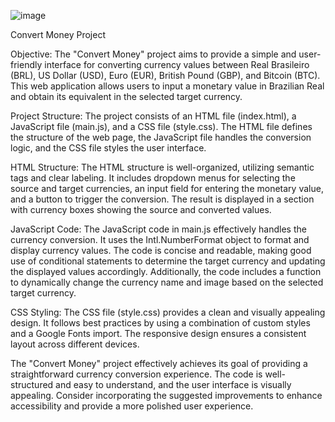 ![image](https://github.com/mikaelelias/Convert-money/assets/129218135/cad7e8b4-ce8d-4a0e-991c-e25c91f3d750)


Convert Money Project

Objective:
The "Convert Money" project aims to provide a simple and user-friendly interface for converting currency values between Real Brasileiro (BRL), US Dollar (USD), Euro (EUR), British Pound (GBP), and Bitcoin (BTC). This web application allows users to input a monetary value in Brazilian Real and obtain its equivalent in the selected target currency.

Project Structure:
The project consists of an HTML file (index.html), a JavaScript file (main.js), and a CSS file (style.css). The HTML file defines the structure of the web page, the JavaScript file handles the conversion logic, and the CSS file styles the user interface.

HTML Structure:
The HTML structure is well-organized, utilizing semantic tags and clear labeling. It includes dropdown menus for selecting the source and target currencies, an input field for entering the monetary value, and a button to trigger the conversion. The result is displayed in a section with currency boxes showing the source and converted values.

JavaScript Code:
The JavaScript code in main.js effectively handles the currency conversion. It uses the Intl.NumberFormat object to format and display currency values. The code is concise and readable, making good use of conditional statements to determine the target currency and updating the displayed values accordingly. Additionally, the code includes a function to dynamically change the currency name and image based on the selected target currency.

CSS Styling:
The CSS file (style.css) provides a clean and visually appealing design. It follows best practices by using a combination of custom styles and a Google Fonts import. The responsive design ensures a consistent layout across different devices.

The "Convert Money" project effectively achieves its goal of providing a straightforward currency conversion experience. The code is well-structured and easy to understand, and the user interface is visually appealing. Consider incorporating the suggested improvements to enhance accessibility and provide a more polished user experience.
